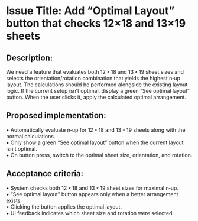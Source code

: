 # Issue Title: Add “Optimal Layout” button that checks 12×18 and 13×19 sheets

## Description:
We need a feature that evaluates both 12 × 18 and 13 × 19 sheet sizes and selects the orientation/rotation combination that yields the highest n‑up layout. The calculations should be performed alongside the existing layout logic. If the current setup isn’t optimal, display a green “See optimal layout” button. When the user clicks it, apply the calculated optimal arrangement.

## Proposed implementation:
• Automatically evaluate n‑up for 12 × 18 and 13 × 19 sheets along with the normal calculations.  
• Only show a green “See optimal layout” button when the current layout isn’t optimal.  
• On button press, switch to the optimal sheet size, orientation, and rotation.

## Acceptance criteria:
• System checks both 12 × 18 and 13 × 19 sheet sizes for maximal n‑up.  
• “See optimal layout” button appears only when a better arrangement exists.  
• Clicking the button applies the optimal layout.  
• UI feedback indicates which sheet size and rotation were selected.